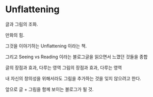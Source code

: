 # Unflattening

글과 그림의 조화.

만화의 힘.

그것을 이야기하는 Unflattening 이라는 책.

그리고 Seeing vs Reading 이라는 블로그글을 읽으면서 느꼈던 것들을 종합

글의 장점과 효과, 다루는 영역
그림의 장점과 효과, 다루는 영역

내 자신의 창의성을 위해서라도 그림을 추가하는 것을 잊지 않으려고 한다.

앞으로 글 + 그림을 함께 보이는 블로그가 될 것.